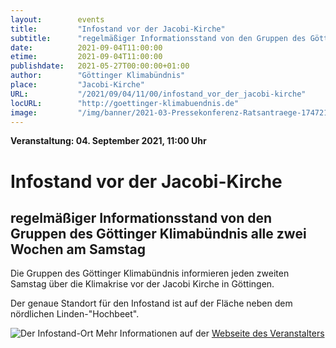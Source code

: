 ```yaml
---
layout:        events
title:         "Infostand vor der Jacobi-Kirche"
subtitle:      "regelmäßiger Informationsstand von den Gruppen des Göttinger Klimabündnis alle zwei Wochen am Samstag"
date:          2021-09-04T11:00:00
etime:         2021-09-04T11:00:00
publishdate:   2021-05-27T00:00:00+01:00
author:        "Göttinger Klimabündnis"
place:         "Jacobi-Kirche"
URL:           "/2021/09/04/11/00/infostand_vor_der_jacobi-kirche"
locURL:        "http://goettinger-klimabuendnis.de"
image:         "/img/banner/2021-03-Pressekonferenz-Ratsantraege-174721.png"
---
```


**Veranstaltung: 04. September 2021, 11:00 Uhr**

Infostand vor der Jacobi-Kirche
===========

regelmäßiger Informationsstand von den Gruppen des Göttinger Klimabündnis alle zwei Wochen am Samstag
-----------

Die Gruppen des Göttinger Klimabündnis informieren jeden zweiten Samstag
über die Klimakrise vor der Jacobi Kirche in Göttingen.

Der genaue Standort für den Infostand ist auf der Fläche neben dem nördlichen
Linden-"Hochbeet".

![Der Infostand-Ort](/img/event/Infostand_Jacobi.png)
Mehr Informationen auf der [Webseite des Veranstalters](http://goettinger-klimabuendnis.de)
